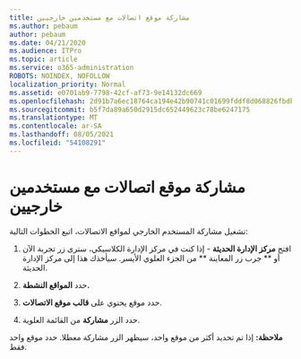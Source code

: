 ```yaml
---
title: مشاركة موقع اتصالات مع مستخدمين خارجيين
ms.author: pebaum
author: pebaum
ms.date: 04/21/2020
ms.audience: ITPro
ms.topic: article
ms.service: o365-administration
ROBOTS: NOINDEX, NOFOLLOW
localization_priority: Normal
ms.assetid: e0701ab9-7798-42cf-af73-9e14132dc669
ms.openlocfilehash: 2d91b7a6ec18764ca194e42b90741c01699fddf8d068826fbdba8a1daee5da4b
ms.sourcegitcommit: b5f7da89a650d2915dc652449623c78be6247175
ms.translationtype: MT
ms.contentlocale: ar-SA
ms.lasthandoff: 08/05/2021
ms.locfileid: "54108291"
---
```

# <a name="share-a-communication-site-with-external-users"></a>مشاركة موقع اتصالات مع مستخدمين خارجيين

تشغيل مشاركة المستخدم الخارجي لمواقع الاتصالات، اتبع الخطوات التالية: 
  
1. افتح **مركز الإدارة الحديثة** - إذا كنت في مركز الإدارة  الكلاسيكي، سترى زر تجربة الآن أو ** جرب زر المعاينة ** من الجزء العلوي الأيسر. سيأخذك هذا إلى مركز الإدارة الحديثة. 
  
2. حدد **المواقع النشطة.**
  
3. حدد موقع يحتوي على **قالب موقع الاتصالات**. 
  
4. حدد الزر **مشاركة** من القائمة العلوية. 
  
 **ملاحظة:** إذا تم تحديد أكثر من موقع  واحد، سيظهر الزر مشاركة معطلا. حدد موقع واحد فقط. 
  

